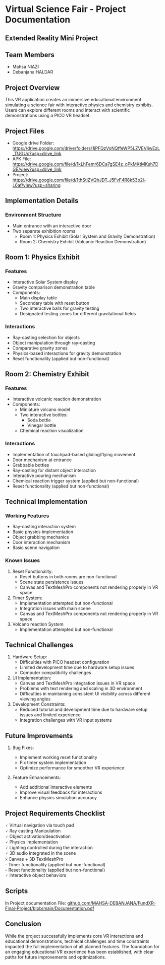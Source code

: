 # Virtual Science Fair - Project Documentation
## Extended Reality Mini Project

## Team Members
- Mahsa NIAZI
- Debanjana HALDAR

## Project Overview
This VR application creates an immersive educational environment simulating a science fair with interactive physics and chemistry exhibits. Users can explore different rooms and interact with scientific demonstrations using a PICO VR headset.

## Project Files
- Google drive Folder: https://drive.google.com/drive/folders/1jPFQzVoNQffeWP5LZVEVIjwEzL_TUGUo?usp=drive_link
- APK File: https://drive.google.com/file/d/1kLhFemr6DCa7gSE4z_qPkMKtMKsh7DGE/view?usp=drive_link
- Project: https://drive.google.com/file/d/1thStlZVQhJDT_J5FvF4R8k53o2l-L6af/view?usp=sharing

## Implementation Details

### Environment Structure
- Main entrance with an interactive door
- Two separate exhibition rooms
  - Room 1: Physics Exhibit (Solar System and Gravity Demonstration)
  - Room 2: Chemistry Exhibit (Volcanic Reaction Demonstration)

## Room 1: Physics Exhibit
### Features
- Interactive Solar System display
- Gravity comparison demonstration table
- Components:
    - Main display table
    - Secondary table with reset button
    - Two interactive balls for gravity testing
    - Designated testing zones for different gravitational fields
### Interactions
- Ray-casting selection for objects
- Object manipulation through ray-casting
- Comparative gravity zones
- Physics-based interactions for gravity demonstration
- Reset functionality (applied but non-functional)

## Room 2: Chemistry Exhibit
### Features
- Interactive volcanic reaction demonstration
- Components:
    - Miniature volcano model
    - Two interactive bottles:
        - Soda bottle
        - Vinegar bottle
    - Chemical reaction visualization
### Interactions
- Implementation of touchpad-based gliding/flying movement
- Door mechanism at entrance
- Grabbable bottles
- Ray-casting for distant object interaction
- Interactive pouring mechanism
- Chemical reaction trigger system (applied but non-functional)
- Reset functionality (applied but non-functional)

## Technical Implementation
### Working Features
- Ray-casting interaction system
- Basic physics implementation
- Object grabbing mechanics
- Door interaction mechanism
- Basic scene navigation

### Known Issues
1. Reset Functionality:
    - Reset buttons in both rooms are non-functional
    - Scene state persistence issues
    - Canvas and TextMeshPro components not rendering properly in VR space
2. Timer System:
    - Implementation attempted but non-functional
    - Integration issues with main scene
    - Canvas and TextMeshPro components not rendering properly in VR space
3. Volcano reaction System
    - Implementation attempted but non-functional

## Technical Challenges
1. Hardware Setup:
    - Difficulties with PICO headset configuration
    - Limited development time due to hardware setup issues
    - Computer compatibility challenges
2. UI Implementation:
    - Canvas and TextMeshPro integration issues in VR space
    - Problems with text rendering and scaling in 3D environment
    - Difficulties in maintaining consistent UI visibility across different viewing angles
3. Development Constraints:
    - Reduced tutorial and development time due to hardware setup issues and limited experience
    - Integration challenges with VR input systems

## Future Improvements
1. Bug Fixes:
   - Implement working reset functionality
   - Fix timer system implementation
   - Optimize performance for smoother VR experience

2. Feature Enhancements:
   - Add additional interactive elements
   - Improve visual feedback for interactions
   - Enhance physics simulation accuracy

## Project Requirements Checklist
  🗸 Virtual navigation via touch pad   
  🗸 Ray casting Manipulation   
  🗸 Object activation/deactivation  
  🗸 Physics implementation  
  🗸 Lighting controlled during the interaction  
  🗸 3D audio integrated in the scene  
  𐄂 Canvas + 3D TextMeshPro  
      - Timer functionality (applied but non-functional)  
      - Reset functionality (applied but non-functional)  
  🗸 Interactive object behaviors  

## Scripts 
In Project documentation File: [github.com/MAHSA-DEBANJANA/FundXR-Final-Project/blob/main/Documentation.pdf](https://github.com/MAHSA-DEBANJANA/FundXR-Final-Project/blob/main/Documentation.pdf)

## Conclusion
While the project successfully implements core VR interactions and educational demonstrations, technical challenges and time constraints impacted the full implementation of all planned features. The foundation for an engaging educational VR experience has been established, with clear paths for future improvements and optimizations.
